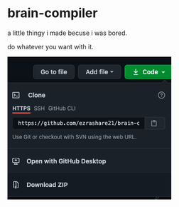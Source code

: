 # brain-compiler
a little thingy i made becuse i was bored.

do whatever you want with it.

![:)](https://github.com/ezrashare21/brain-compiler/blob/main/download.png)
